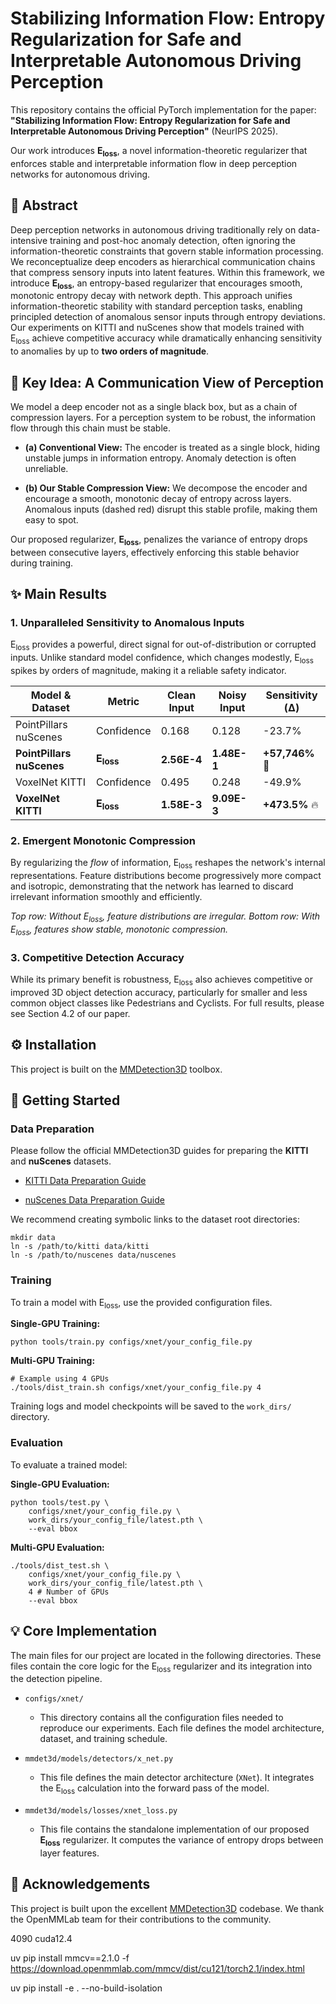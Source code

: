 # Stabilizing Information Flow: Entropy Regularization for Safe and Interpretable Autonomous Driving Perception

This repository contains the official PyTorch implementation for the paper: **"Stabilizing Information Flow: Entropy Regularization for Safe and Interpretable Autonomous Driving Perception"** (NeurIPS 2025).

Our work introduces **E<sub>loss</sub>**, a novel information-theoretic regularizer that enforces stable and interpretable information flow in deep perception networks for autonomous driving.

## 🎯 Abstract

Deep perception networks in autonomous driving traditionally rely on data-intensive training and post-hoc anomaly detection, often ignoring the information-theoretic constraints that govern stable information processing. We reconceptualize deep encoders as hierarchical communication chains that compress sensory inputs into latent features. Within this framework, we introduce **E<sub>loss</sub>**, an entropy-based regularizer that encourages smooth, monotonic entropy decay with network depth. This approach unifies information-theoretic stability with standard perception tasks, enabling principled detection of anomalous sensor inputs through entropy deviations. Our experiments on KITTI and nuScenes show that models trained with E<sub>loss</sub> achieve competitive accuracy while dramatically enhancing sensitivity to anomalies by up to **two orders of magnitude**.

## 🔑 Key Idea: A Communication View of Perception

We model a deep encoder not as a single black box, but as a chain of compression layers. For a perception system to be robust, the information flow through this chain must be stable.

* **(a) Conventional View:** The encoder is treated as a single block, hiding unstable jumps in information entropy. Anomaly detection is often unreliable.

* **(b) Our Stable Compression View:** We decompose the encoder and encourage a smooth, monotonic decay of entropy across layers. Anomalous inputs (dashed red) disrupt this stable profile, making them easy to spot.

Our proposed regularizer, **E<sub>loss</sub>**, penalizes the variance of entropy drops between consecutive layers, effectively enforcing this stable behavior during training.

## ✨ Main Results

### 1. Unparalleled Sensitivity to Anomalous Inputs

E<sub>loss</sub> provides a powerful, direct signal for out-of-distribution or corrupted inputs. Unlike standard model confidence, which changes modestly, E<sub>loss</sub> spikes by orders of magnitude, making it a reliable safety indicator.

| **Model & Dataset**       | **Metric**           | **Clean Input** | **Noisy Input** | **Sensitivity (Δ)** |
| ------------------------- | -------------------- | --------------- | --------------- | ------------------- |
| PointPillars nuScenes     | Confidence           | 0.168           | 0.128           | -23.7%              |
| **PointPillars nuScenes** | **E<sub>loss</sub>** | **2.56E-4**     | **1.48E-1**     | **+57,746%** 🚀      |
| VoxelNet KITTI            | Confidence           | 0.495           | 0.248           | -49.9%              |
| **VoxelNet KITTI**        | **E<sub>loss</sub>** | **1.58E-3**     | **9.09E-3**     | **+473.5%** 🔥       |

### 2. Emergent Monotonic Compression

By regularizing the *flow* of information, E<sub>loss</sub> reshapes the network's internal representations. Feature distributions become progressively more compact and isotropic, demonstrating that the network has learned to discard irrelevant information smoothly and efficiently.

*Top row: Without E<sub>loss</sub>, feature distributions are irregular. Bottom row: With E<sub>loss</sub>, features show stable, monotonic compression.*

### 3. Competitive Detection Accuracy

While its primary benefit is robustness, E<sub>loss</sub> also achieves competitive or improved 3D object detection accuracy, particularly for smaller and less common object classes like Pedestrians and Cyclists. For full results, please see Section 4.2 of our paper.

## ⚙️ Installation

This project is built on the [MMDetection3D](https://github.com/open-mmlab/mmdetection3d) toolbox.


## 🚀 Getting Started

### Data Preparation

Please follow the official MMDetection3D guides for preparing the **KITTI** and **nuScenes** datasets.

* [KITTI Data Preparation Guide](https://mmdetection3d.readthedocs.io/en/latest/advanced_guides/datasets/kitti.html)

* [nuScenes Data Preparation Guide](https://mmdetection3d.readthedocs.io/en/latest/advanced_guides/datasets/nuscenes.html)

We recommend creating symbolic links to the dataset root directories:

```
mkdir data
ln -s /path/to/kitti data/kitti
ln -s /path/to/nuscenes data/nuscenes

```

### Training

To train a model with E<sub>loss</sub>, use the provided configuration files.

**Single-GPU Training:**

```
python tools/train.py configs/xnet/your_config_file.py

```

**Multi-GPU Training:**

```
# Example using 4 GPUs
./tools/dist_train.sh configs/xnet/your_config_file.py 4

```

Training logs and model checkpoints will be saved to the `work_dirs/` directory.

### Evaluation

To evaluate a trained model:

**Single-GPU Evaluation:**

```
python tools/test.py \
    configs/xnet/your_config_file.py \
    work_dirs/your_config_file/latest.pth \
    --eval bbox

```

**Multi-GPU Evaluation:**

```
./tools/dist_test.sh \
    configs/xnet/your_config_file.py \
    work_dirs/your_config_file/latest.pth \
    4 # Number of GPUs
    --eval bbox

```

## 💡 Core Implementation

The main files for our project are located in the following directories. These files contain the core logic for the E<sub>loss</sub> regularizer and its integration into the detection pipeline.

* `configs/xnet/`

  * This directory contains all the configuration files needed to reproduce our experiments. Each file defines the model architecture, dataset, and training schedule.

* `mmdet3d/models/detectors/x_net.py`

  * This file defines the main detector architecture (`XNet`). It integrates the E<sub>loss</sub> calculation into the forward pass of the model.

* `mmdet3d/models/losses/xnet_loss.py`

  * This file contains the standalone implementation of our proposed **E<sub>loss</sub>** regularizer. It computes the variance of entropy drops between layer features.

## 🙏 Acknowledgements

This project is built upon the excellent [MMDetection3D](https://github.com/open-mmlab/mmdetection3d) codebase. We thank the OpenMMLab team for their contributions to the community.

4090 cuda12.4

uv pip install mmcv==2.1.0 -f https://download.openmmlab.com/mmcv/dist/cu121/torch2.1/index.html

uv pip install -e . --no-build-isolation
